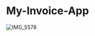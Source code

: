 # My-Invoice-App


![IMG_5578](https://github.com/user-attachments/assets/46dd5185-5424-4e2a-82b2-912e4be336c3)
